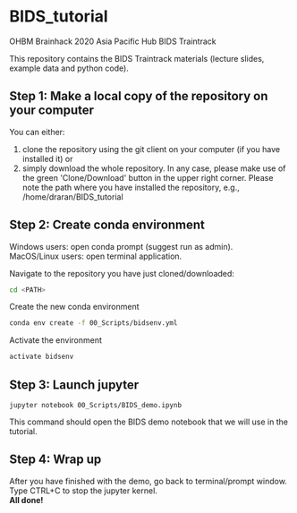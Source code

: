 # BIDS_tutorial
OHBM Brainhack 2020 Asia Pacific Hub BIDS Traintrack

This repository contains the BIDS Traintrack materials (lecture slides, example data and python code).

## Step 1: Make a local copy of the repository on your computer
You can either:
1. clone the repository using the git client on your computer (if you have installed it) or 
2. simply download the whole repository. 
In any case, please make use of the green 'Clone/Download' button in the upper right corner.
Please note the path where you have installed the repository, e.g., /home/draran/BIDS_tutorial

## Step 2: Create conda environment
Windows users: open conda prompt (suggest run as admin).  
MacOS/Linux users: open terminal application.

Navigate to the repository you have just cloned/downloaded:  
```sh
cd <PATH>
```
Create the new conda environment
```sh
conda env create -f 00_Scripts/bidsenv.yml
```
Activate the environment
```sh
activate bidsenv
```
## Step 3: Launch jupyter 
```
jupyter notebook 00_Scripts/BIDS_demo.ipynb
```
This command should open the BIDS demo notebook that we will use in the tutorial.
## Step 4: Wrap up
After you have finished with the demo, go back to terminal/prompt window.  
Type CTRL+C to stop the jupyter kernel.  
__All done!__